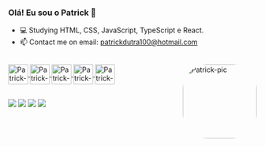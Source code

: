 ### Olá! Eu sou o Patrick 👋

- 💻 Studying HTML, CSS, JavaScript, TypeScript e React.
- 📫 Contact me on email: patrickdutra100@hotmail.com  

<div>
  <a href="htps://github.com/upatrick">
<!--   <img height="160em" src="https://github-readme-stats.vercel.app/api?username=upatrick&show_icons=true&theme=dark&include_all_commits=true&count_private=true"/>
  <img height="160em" src="https://github-readme-stats.vercel.app/api/top-langs/?username=upatrick&layout=compact&langs_count=7&theme=dark"/> -->
     
</div>
  
<div style="display: inline_block"><br>
  <img align="center" alt="Patrick-HTML" height="40" width="40" src="https://cdn-icons-png.flaticon.com/512/732/732212.png">
  <img align="center" alt="Patrick-CSS" height="40" width="40" src="https://cdn-icons-png.flaticon.com/512/732/732190.png">
  <img align="center" alt="Patrick-JS" height="40" width="40" src="https://cdn-icons-png.flaticon.com/512/5968/5968292.png">
  <img align="center" alt="Patrick-TS" height="40" width="40" src="https://github.com/user-attachments/assets/c871f5f1-6f6a-4c13-80ad-1c40c0b33c83"
">
  <img align="center" alt="Patrick-REACT" height="40" width="40" src="https://upload.wikimedia.org/wikipedia/commons/thumb/a/a7/React-icon.svg/2300px-React-icon.svg.png">
  <img align="right" alt="Patrick-pic" height="150" style="border-radius:50px;" src="https://cdn.discordapp.com/attachments/880182971771006986/987746665773539378/picasion.com_275547adf937ee74600be754c45c5b80.gif">
</div>
  
 ##
  
<div>
  <a href="https://instagram.com/patrukz" target="_blank"><img src="https://img.shields.io/badge/-Instagram-%23E4405F?style=for-the-badge&logo=instagram&logoColor=white" target="_blank"></a>
 	<a href="https://www.twitch.tv/trickao_" target="_blank"><img src="https://img.shields.io/badge/Twitch-9146FF?style=for-the-badge&logo=twitch&logoColor=white" target="_blank"></a>
  <a href = "mailto:me.patrick.dutra@gmail.com"><img src="https://img.shields.io/badge/-Gmail-%23333?style=for-the-badge&logo=gmail&logoColor=white" target="_blank"></a>
  <a href="https://www.linkedin.com/in/patrick-dutra-791b43237/" target="_blank"><img src="https://img.shields.io/badge/-LinkedIn-%230077B5?style=for-the-badge&logo=linkedin&logoColor=white" target="_blank"></a> 
   
</div>

